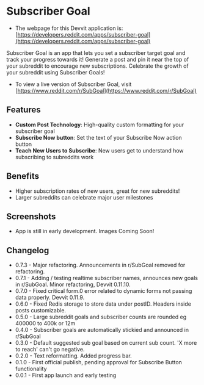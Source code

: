 # Subscriber Goal

- The webpage for this Devvit application is: [https://developers.reddit.com/apps/subscriber-goal](https://developers.reddit.com/apps/subscriber-goal)

Subscriber Goal is an app that lets you set a subscriber target goal and track your progress towards it!
Generate a post and pin it near the top of your subreddit to encourage new subscriptions.
Celebrate the growth of your subreddit using Subscriber Goals!

- To view a live version of Subscriber Goal, visit [https://www.reddit.com/r/SubGoal](https://www.reddit.com/r/SubGoal)

## Features

- **Custom Post Technology**: High-quality custom formatting for your subscriber goal
- **Subscribe Now button**: Set the text of your Subscribe Now action button
- **Teach New Users to Subscribe**: New users get to understand how subscribing to subreddits work

## Benefits

- Higher subscription rates of new users, great for new subreddits!
- Larger subreddits can celebrate major user milestones

## Screenshots
- App is still in early development. Images Coming Soon!

## Changelog
- 0.7.3 - Major refactoring. Announcements in r/SubGoal removed for refactoring.
- 0.7.1 - Adding / testing realtime subscriber names, announces new goals in r/SubGoal. Minor refactoring, Devvit 0.11.10.
- 0.7.0 - Fixed critical form.0 error related to dynamic forms not passing data properly. Devvit 0.11.9.
- 0.6.0 - Fixed Redis storage to store data under postID. Headers inside posts customizable.
- 0.5.0 - Large subreddit goals and subscriber counts are rounded eg 400000 to 400k or 12m
- 0.4.0 - Subscriber goals are automatically stickied and announced in r/SubGoal
- 0.3.0 - Default suggested sub goal based on current sub count. 'X more to reach' can't go negative.
- 0.2.0 - Text reformatting. Added progress bar.
- 0.1.0 - First official publish, pending approval for Subscribe Button functionality
- 0.0.1 - First app launch and early testing
